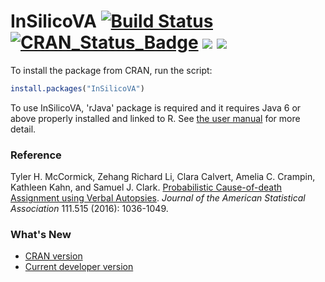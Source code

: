 # InSilicoVA  [![Build Status](https://travis-ci.org/verbal-autopsy-software/InSilicoVA.svg?branch=master)](https://travis-ci.org/verbal-autopsy-software/InSilicoVA) [![CRAN\_Status\_Badge](https://www.r-pkg.org/badges/version/InSilicoVA)](https://cran.r-project.org/package=InSilicoVA) [![](https://cranlogs.r-pkg.org/badges/InSilicoVA)](https://cran.r-project.org/package=InSilicoVA) [![](https://cranlogs.r-pkg.org/badges/grand-total/InSilicoVA?color=orange)](https://cran.r-project.org/package=InSilicoVA)

To install the package from CRAN, run the script: 
```r
install.packages("InSilicoVA")
```

To use InSilicoVA, 'rJava' package is required and it requires Java 6 or above properly installed and linked to R. See <a href="Documents/Insilico-manual.pdf">the user manual</a> for more detail.

### Reference
Tyler H. McCormick, Zehang Richard Li, Clara Calvert, Amelia C. Crampin, Kathleen Kahn, and Samuel J. Clark. <a href="http://arxiv.org/abs/1411.3042">Probabilistic Cause-of-death Assignment using Verbal Autopsies</a>. _Journal of the American Statistical Association_ 111.515 (2016): 1036-1049.



### What's New
- [CRAN version](https://cran.r-project.org/web/packages/InSilicoVA/news/news.html) 
- [Current developer version](InSilicoVA/NEWS.md)
 
